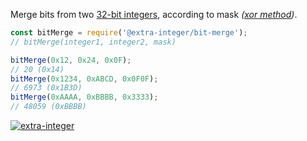 Merge bits from two [32-bit integers], according to mask *([xor method])*.

```javascript
const bitMerge = require('@extra-integer/bit-merge');
// bitMerge(integer1, integer2, mask)

bitMerge(0x12, 0x24, 0x0F);
// 20 (0x14)
bitMerge(0x1234, 0xABCD, 0x0F0F);
// 6973 (0x1B3D)
bitMerge(0xAAAA, 0xBBBB, 0x3333);
// 48059 (0xBBBB)
```


[![extra-integer](https://i.imgur.com/toEbRv5.jpg)](https://www.npmjs.com/package/extra-integer)

[32-bit integers]: https://developer.mozilla.org/en-US/docs/Web/JavaScript/Reference/Operators/Bitwise_Operators
[xor method]: http://graphics.stanford.edu/~seander/bithacks.html#MaskedMerge
